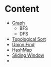 # Content
- [Graph](https://github.com/rexbean/L/blob/master/Type/Graph/Graph.md)
  - BFS
  - DFS
- [Topological Sort](https://github.com/rexbean/L/blob/master/Type/Graph/TopologicalSort.md)
- [Union Find](https://github.com/rexbean/L/blob/master/Type/Graph/UnionFind.md)
- [HashMap](https://github.com/rexbean/L/blob/master/Type/HashMap/HashMap.md)
- [Sliding Window](https://github.com/rexbean/L/blob/master/Type/HashMap/SlidingWindow.md)
- 
